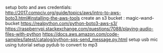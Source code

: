 setup boto and aws credentials:
http://2017.compciv.org/guide/topics/aws/intro-to-aws-boto3.html#installing-the-aws-tools
create an s3 bucket : magic-wand-bucket
https://realpython.com/python-boto3-aws-s3/
https://raspberrypi.stackexchange.com/questions/7088/playing-audio-files-with-python
https://docs.aws.amazon.com/code-samples/latest/catalog/python-sqs-send_message.py.html
setup usb mic using tutorial
setup pydub to convert to mp3